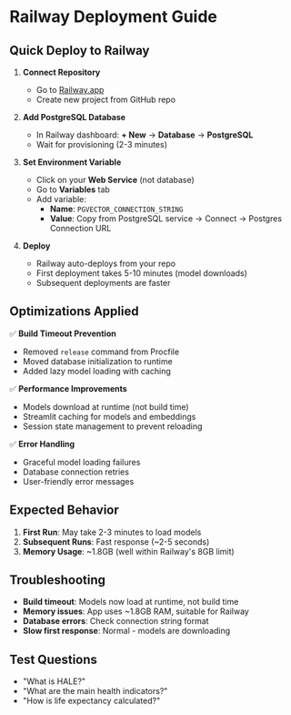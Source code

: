 # Railway Deployment Guide

## Quick Deploy to Railway

1. **Connect Repository**
   - Go to [Railway.app](https://railway.app)
   - Create new project from GitHub repo

2. **Add PostgreSQL Database**
   - In Railway dashboard: **+ New** → **Database** → **PostgreSQL**
   - Wait for provisioning (2-3 minutes)

3. **Set Environment Variable**
   - Click on your **Web Service** (not database)
   - Go to **Variables** tab
   - Add variable:
     - **Name**: `PGVECTOR_CONNECTION_STRING`
     - **Value**: Copy from PostgreSQL service → Connect → Postgres Connection URL

4. **Deploy**
   - Railway auto-deploys from your repo
   - First deployment takes 5-10 minutes (model downloads)
   - Subsequent deployments are faster

## Optimizations Applied

✅ **Build Timeout Prevention**
- Removed `release` command from Procfile
- Moved database initialization to runtime
- Added lazy model loading with caching

✅ **Performance Improvements**
- Models download at runtime (not build time)
- Streamlit caching for models and embeddings
- Session state management to prevent reloading

✅ **Error Handling**
- Graceful model loading failures
- Database connection retries
- User-friendly error messages

## Expected Behavior

1. **First Run**: May take 2-3 minutes to load models
2. **Subsequent Runs**: Fast response (~2-5 seconds)
3. **Memory Usage**: ~1.8GB (well within Railway's 8GB limit)

## Troubleshooting

- **Build timeout**: Models now load at runtime, not build time
- **Memory issues**: App uses ~1.8GB RAM, suitable for Railway
- **Database errors**: Check connection string format
- **Slow first response**: Normal - models are downloading

## Test Questions
- "What is HALE?"
- "What are the main health indicators?"
- "How is life expectancy calculated?"